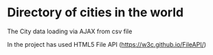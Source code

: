 Directory of cities in the world
=================


 The City data loading via AJAX from csv file
 
 In the project has used HTML5 File API (https://w3c.github.io/FileAPI/)
 
